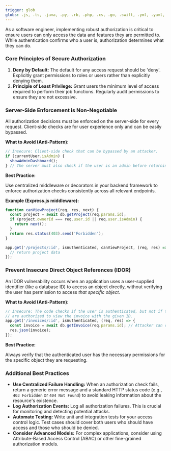```yaml
---
trigger: glob
globs: .js, .ts, .java, .py, .rb, .php, .cs, .go, .swift, .yml, .yaml, .json, .config
---
```


As a software engineer, implementing robust authorization is critical to ensure users can only access the data and features they are permitted to. While authentication confirms who a user is, authorization determines what they can do.

### Core Principles of Secure Authorization

1.  **Deny by Default:** The default for any access request should be 'deny'. Explicitly grant permissions to roles or users rather than explicitly denying them.
2.  **Principle of Least Privilege:** Grant users the minimum level of access required to perform their job functions. Regularly audit permissions to ensure they are not excessive.

### Server-Side Enforcement is Non-Negotiable

All authorization decisions must be enforced on the server-side for every request. Client-side checks are for user experience only and can be easily bypassed.

**What to Avoid (Anti-Pattern):**

```javascript
// Insecure: Client-side check that can be bypassed by an attacker.
if (currentUser.isAdmin) {
  showAdminDashboard();
} // The server must also check if the user is an admin before returning data.
```

**Best Practice:**

Use centralized middleware or decorators in your backend framework to enforce authorization checks consistently across all relevant endpoints.

**Example (Express.js middleware):**

```javascript
function canViewProject(req, res, next) {
  const project = await db.getProject(req.params.id);
  if (project.ownerId === req.user.id || req.user.isAdmin) {
    return next();
  }
  return res.status(403).send('Forbidden');
}

app.get('/projects/:id', isAuthenticated, canViewProject, (req, res) => {
  // return project data
});
```

### Prevent Insecure Direct Object References (IDOR)

An IDOR vulnerability occurs when an application uses a user-supplied identifier (like a database ID) to access an object directly, without verifying the user has permission to access *that specific object*.

**What to Avoid (Anti-Pattern):**

```javascript
// Insecure: The code checks if the user is authenticated, but not if they
// are authorized to view the invoice with the given ID.
app.get('/invoices/:id', isAuthenticated, (req, res) => {
  const invoice = await db.getInvoice(req.params.id); // Attacker can cycle through IDs
  res.json(invoice);
});
```

**Best Practice:**

Always verify that the authenticated user has the necessary permissions for the specific object they are requesting.

### Additional Best Practices

*   **Use Centralized Failure Handling:** When an authorization check fails, return a generic error message and a standard HTTP status code (e.g., `403 Forbidden` or `404 Not Found`) to avoid leaking information about the resource's existence.
*   **Log Authorization Events:** Log all authorization failures. This is crucial for monitoring and detecting potential attacks.
*   **Automate Testing:** Write unit and integration tests for your access control logic. Test cases should cover both users who should have access and those who should be denied.
*   **Consider Advanced Models:** For complex applications, consider using Attribute-Based Access Control (ABAC) or other fine-grained authorization models.